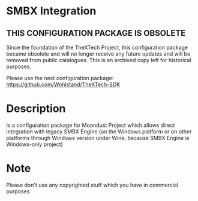 # SMBX Integration

## THIS CONFIGURATION PACKAGE IS OBSOLETE
Since the foundation of the TheXTech Project, this configuration package became
obsolete and will no longer receive any future updates and will be removed from
public catalogues. This is an archived copy left for historical purposes.

Please use the next configuration package: https://github.com/Wohlstand/TheXTech-SDK


# Description

Is a configuration package for Moondust Project which allows direct integration with legacy SMBX Engine
(on the Windows platform or on other platforms through Windows version under Wine, because SMBX Engine is Windows-only project)


# Note

Please don't use any copyrighted stuff which you have in commercial purposes
